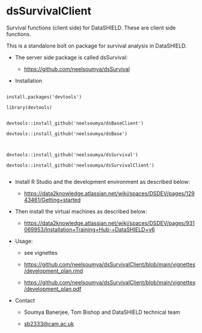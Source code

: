 # dsSurvivalClient

Survival functions (client side) for DataSHIELD. These are client side functions.

This is a standalone bolt on package for survival analysis in DataSHIELD.

* The server side package is called dsSurvival:

    * https://github.com/neelsoumya/dsSurvival

* Installation

```

install.packages('devtools')

library(devtools)


devtools::install_github('neelsoumya/dsBaseClient')
	
devtools::install_github('neelsoumya/dsBase')
	


devtools::install_github('neelsoumya/dsSurvival')

devtools::install_github('neelsoumya/dsSurvivalClient')


```


   * Install R Studio and the development environment as described below:

       * https://data2knowledge.atlassian.net/wiki/spaces/DSDEV/pages/12943461/Getting+started


   * Then install the virtual machines as described below:

       * https://data2knowledge.atlassian.net/wiki/spaces/DSDEV/pages/931069953/Installation+Training+Hub-+DataSHIELD+v6


* Usage:

    * see vignettes   

    * https://github.com/neelsoumya/dsSurvivalClient/blob/main/vignettes/development_plan.rmd

    * https://github.com/neelsoumya/dsSurvivalClient/blob/main/vignettes/development_plan.pdf


* Contact

    * Soumya Banerjee, Tom Bishop and DataSHIELD technical team

    * sb2333@cam.ac.uk
    
